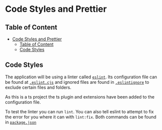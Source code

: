 # Code Styles and Prettier

## Table of Content

<!-- TOC -->

* [Code Styles and Prettier](#code-styles-and-prettier)
    * [Table of Content](#table-of-content)
    * [Code Styles](#code-styles)

<!-- TOC -->

## Code Styles

The application will be using a linter called [`eslint`](https://eslint.org/). Its configuration file can be found
at [`.eslint.cjs`](/.eslintrc.cjs) and ignored files are found in [`.eslintignore`](/.eslintignore) to exclude certain
files and folders.

As this is a ts project the ts plugin and extensions have been added to the configuration file.

To test the linter you can run `lint`. You can also tell eslint to attempt to fix the error for you where it can
with `lint:fix`. Both commands can be found in [`package.json`](/package.json)